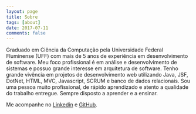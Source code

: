 ```yaml
---
layout: page
title: Sobre
tags: [about]
date: 2017-07-11
comments: false
---
```

    
Graduado em Ciência da Computação pela Universidade Federal Fluminense (UFF) com mais de 5 anos de experiência em desenvolvimento de software. Meu foco profissional é em análise e desenvolvimento de sistemas e possuo grande interesse em arquitetura de software. Tenho grande vivência em projetos de desenvolvimento web utilizando Java, JSF, DotNet, HTML, MVC, Javascript, SCRUM e banco de dados relacionais. Sou uma pessoa muito profissional, de rápido aprendizado e atento a qualidade do trabalho entregue. Sempre disposto a aprender e a ensinar.

Me acompanhe no [Linkedin](https://www.linkedin.com/in/icaromagnago/) e [GitHub](https://github.com/icaromagnago).

